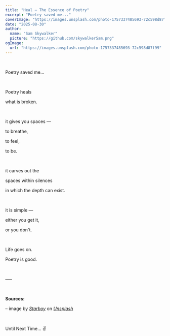 ```yaml
---
title: "Heal – The Essence of Poetry"
excerpt: "Poetry saved me..."
coverImage: "https://images.unsplash.com/photo-1757337485693-72c598d87f99"
date: "2025-08-30"
author:
  name: "Sam Skywalker"
  picture: "https://github.com/skywalkerSam.png"
ogImage:
  url: "https://images.unsplash.com/photo-1757337485693-72c598d87f99"
---
```


&nbsp;

Poetry saved me...

&nbsp;

Poetry heals

what is broken.

&nbsp;

it gives you spaces —

to breathe,

to feel,

to be.

&nbsp;

it carves out the

spaces within silences

in which the depth can exist.

&nbsp;

it is simple —

either you get it,

or you don't.

&nbsp;

Life goes on.

Poetry is good.

&nbsp;

–––

&nbsp;

**Sources:**

– image by [_Starboy_](https://unsplash.com/@skywalkersam?utm_content=creditCopyText&utm_medium=referral&utm_source=unsplash) on [_Unsplash_](https://unsplash.com/photos/rf2e0-Q1uXU?utm_content=creditCopyText&utm_medium=referral&utm_source=unsplash)

<!-- – Cover image [(_Unsplash_)](https://unsplash.com/photos/rf2e0-Q1uXU) -->

&nbsp;

Until Next Time... ✌️

&nbsp;
